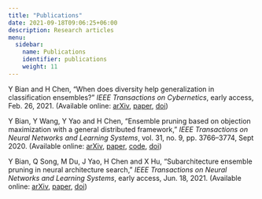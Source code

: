 ```yaml
---
title: "Publications"
date: 2021-09-18T09:06:25+06:00
description: Research articles
menu:
  sidebar:
    name: Publications
    identifier: publications
    weight: 11
---
```


<!--
date: 2021-08-16T08:06:25+06:00
-->

<!--
Greeting! This is an introduction post. This post tests the followings:

- Hero image is in the same directory as the post.
- This post should be at top of the sidebar.
- Post author should be the same as specified in `author.yaml` file.
-->


Y Bian and H Chen, “When does diversity help generalization in classification ensembles?” *IEEE Transactions on Cybernetics*, early access, Feb. 26, 2021. 
(Available online: 
[arXiv](https://arxiv.org/abs/1910.13631), 
[paper](https://ieeexplore.ieee.org/document/9364928), 
[doi](https://doi.org/10.1109/TCYB.2021.3053165))

Y Bian, Y Wang, Y Yao and H Chen, “Ensemble pruning based on objection maximization with a general distributed framework,” *IEEE Transactions on Neural Networks and Learning Systems*, vol. 31, no. 9, pp. 3766–3774, Sept 2020. 
(Available online: 
[arXiv](https://arxiv.org/abs/1806.04899), 
[paper](https://ieeexplore.ieee.org/document/8891828), 
[code](https://github.com/eustomaqua/EPFD), 
[doi](https://doi.org/10.1109/TNNLS.2019.2945116))

Y Bian, Q Song, M Du, J Yao, H Chen and X Hu, “Subarchitecture ensemble pruning in neural architecture search,” *IEEE Transactions on Neural Networks and Learning Systems*, early access, Jun. 18, 2021. 
(Available online: 
[arXiv](https://arxiv.org/abs/1910.00370), 
[paper](https://ieeexplore.ieee.org/document/9460115), 
[doi](https://doi.org/10.1109/TNNLS.2021.3085299))


<!--
at 2022/2/18 1:36am Fri
arXiv, preprint, DOI

Y Bian and H Chen, “When Does Diversity Help Generalization in Classification Ensembles?” *IEEE Transactions on Cybernetics*, early access, Feb. 26, 2021, doi: [10.1109/TCYB.2021.3053165](	https://doi.org/10.1109/TCYB.2021.3053165). 

Y Bian, Q Song, M Du, J Yao, H Chen and X Hu, “Subarchitecture Ensemble Pruning in Neural Architecture Search,” *IEEE Transactions on Neural Networks and Learning Systems*, early access, Jun. 18, 2021, doi: [10.1109/TNNLS.2021.3085299](https://doi.org/10.1109/TNNLS.2021.3085299). 

doi: [10.1109/TCYB.2021.3053165](	https://doi.org/10.1109/TCYB.2021.3053165)
doi: [10.1109/TNNLS.2019.2945116](https://doi.org/10.1109/TNNLS.2019.2945116)
doi: [10.1109/TNNLS.2021.3085299](https://doi.org/10.1109/TNNLS.2021.3085299)
-->
